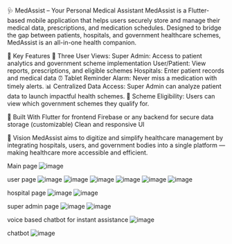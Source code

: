🩺 MedAssist – Your Personal Medical Assistant
MedAssist is a Flutter-based mobile application that helps users securely store and manage their medical data, prescriptions, and medication schedules. Designed to bridge the gap between patients, hospitals, and government healthcare schemes, MedAssist is an all-in-one health companion.

🔑 Key Features
🏥 Three User Views:
Super Admin: Access to patient analytics and government scheme implementation
User/Patient: View reports, prescriptions, and eligible schemes
Hospitals: Enter patient records and medical data
⏰ Tablet Reminder Alarm: Never miss a medication with timely alerts.
📊 Centralized Data Access: Super Admin can analyze patient data to launch impactful health schemes.
🧾 Scheme Eligibility: Users can view which government schemes they qualify for.


📱 Built With
Flutter for frontend
Firebase or any backend for secure data storage (customizable)
Clean and responsive UI

🚀 Vision
MedAssist aims to digitize and simplify healthcare management by integrating hospitals, users, and government bodies into a single platform — making healthcare more accessible and efficient.

Main page
![image](https://github.com/user-attachments/assets/7f094f57-1f21-49a9-a74d-23617c7577b4)


user page
![image](https://github.com/user-attachments/assets/2f9ae5b9-f08e-4946-83d8-44905d102aa4)
![image](https://github.com/user-attachments/assets/70785061-17b0-412c-973a-eb5dafe06206)
![image](https://github.com/user-attachments/assets/5738df35-d08d-450b-ae87-89e4eca793a2)
![image](https://github.com/user-attachments/assets/292b2616-b856-4663-8287-63512016f351)
![image](https://github.com/user-attachments/assets/a92c4f63-5b40-47d2-a182-226a0fc63c86)
![image](https://github.com/user-attachments/assets/292af27f-832e-41fa-a2f3-a426e46fcb9e)


hospital page
![image](https://github.com/user-attachments/assets/dc769f37-0498-41ae-838e-43aa9955adeb)
![image](https://github.com/user-attachments/assets/8eb65dda-6d95-4298-bd53-9646358cd27c)


super admin page
![image](https://github.com/user-attachments/assets/d7379c30-bcab-43a6-8032-b3e86636594d)
![image](https://github.com/user-attachments/assets/e5ad3493-0b97-4187-92a2-47d32d4cecd4)





voice based chatbot for instant assistance
![image](https://github.com/user-attachments/assets/0ce1274d-6f1f-4caa-9986-1e8b3a2c9f81)


chatbot
![image](https://github.com/user-attachments/assets/a3e72081-deea-4dae-9984-f42182d5b153)
